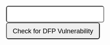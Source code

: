 <style>
    
    .input-lg {
    height: 46px;
    padding: 10px 16px;
    font-size: 18px;
    line-height: 1.3333333;
    border-radius: 6px;
}
</style>

<form method="get" action="https://3xaar5y426.execute-api.us-east-1.amazonaws.com/prod/dfp-vuln-checker">
    <input name="url" id="url" class="input-lg"/>
    <input type="submit" value="Check for DFP Vulnerability" class="input-lg"/>
</form>

<!-- Global site tag (gtag.js) - Google Analytics -->
<script async src="https://www.googletagmanager.com/gtag/js?id=UA-1241000-12"></script>
<script>
  window.dataLayer = window.dataLayer || [];
  function gtag(){dataLayer.push(arguments);}
  gtag('js', new Date());

  gtag('config', 'UA-1241000-12');
</script>
